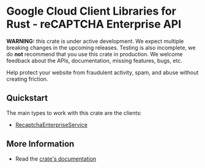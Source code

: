 # Google Cloud Client Libraries for Rust - reCAPTCHA Enterprise API

<!-- Code generated by sidekick. DO NOT EDIT. -->

**WARNING:** this crate is under active development. We expect multiple breaking
changes in the upcoming releases. Testing is also incomplete, we do **not**
recommend that you use this crate in production. We welcome feedback about the
APIs, documentation, missing features, bugs, etc.

Help protect your website from fraudulent activity, spam, and abuse without
creating friction.

## Quickstart

The main types to work with this crate are the clients:

* [RecaptchaEnterpriseService](https://docs.rs/google-cloud-recaptchaenterprise-v1/latest/google_cloud_recaptchaenterprise_v1/client/struct.RecaptchaEnterpriseService.html)

## More Information

* Read the [crate's documentation](https://docs.rs/google-cloud-recaptchaenterprise-v1/latest/google-cloud-recaptchaenterprise-v1)
